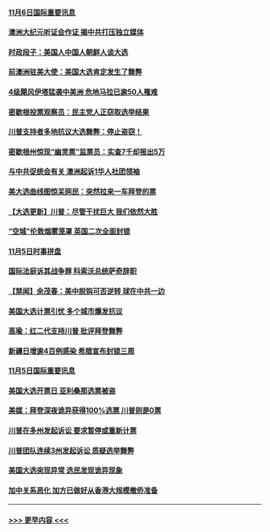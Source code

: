 #### [11月6日国际重要讯息](../pages/prog202/a102980583.md?t=11062251) 
#### [澳洲大纪元听证会作证 揭中共打压独立媒体](../pages/prog202/a102980509.md?t=11062251) 
#### [时政段子：美国人中国人朝鲜人谈大选](../pages/prog202/a102980510.md?t=11062251) 
#### [前澳洲驻美大使：美国大选肯定发生了舞弊](../pages/prog202/a102980492.md?t=11062251) 
#### [4级飓风伊塔猛袭中美洲 危地马拉已逾50人罹难](../pages/prog202/a102980382.md?t=11062251) 
#### [密歇根投票观察员：民主党人正窃取选举结果](../pages/prog202/a102980312.md?t=11062251) 
#### [川普支持者多地抗议大选舞弊：停止盗窃！](../pages/prog202/a102980292.md?t=11062251) 
#### [密歇根州惊现“幽灵票”监票员：实查7千却报出5万](../pages/prog202/a102980278.md?t=11062251) 
#### [与中共促统会有关 澳洲起诉1华人社团领袖](../pages/prog202/a102979677.md?t=11062251) 
#### [美大选曲线图惊呆网民：突然拉来一车拜登的票](../pages/prog202/a102980229.md?t=11062251) 
#### [【大选更新】川普：尽管干扰巨大 我们依然大胜](../pages/prog202/a102977799.md?t=11062251) 
#### [“空城”伦敦烟雾笼罩 英国二次全面封锁](../pages/prog202/a102980064.md?t=11062251) 
#### [11月5日时事拼盘](../pages/prog202/a102980038.md?t=11062251) 
#### [国际法庭诉其战争罪 科索沃总统萨奇辞职](../pages/prog202/a102980029.md?t=11062251) 
#### [【禁闻】余茂春：美中脱钩可否逆转 球在中共一边](../pages/prog202/a102980003.md?t=11062251) 
#### [美国大选计票引忧 多个城市爆发抗议](../pages/prog202/a102979891.md?t=11062251) 
#### [高瑜：红二代支持川普 批评拜登舞弊](../pages/prog202/a102979889.md?t=11062251) 
#### [新疆日增逾4百例感染 希腊宣布封锁三周](../pages/prog202/a102979895.md?t=11062251) 
#### [11月5日国际重要讯息](../pages/prog202/a102979704.md?t=11062251) 
#### [美国大选开票日 亚利桑那选票被盗](../pages/prog202/a102979625.md?t=11062251) 
#### [美媒：拜登深夜诡异获得100%选票 川普则是0票](../pages/prog202/a102979562.md?t=11062251) 
#### [川普在多州发起诉讼 要求暂停或重新计票](../pages/prog202/a102979483.md?t=11062251) 
#### [川普团队连续3州发起诉讼 质疑选举舞弊](../pages/prog202/a102979462.md?t=11062251) 
#### [美国大选突现异常 选民发现诡异现象](../pages/prog202/a102979422.md?t=11062251) 
#### [加中关系恶化 加方已做好从香港大规模撤侨准备](../pages/prog202/a102979318.md?t=11062251) 

----
#### [ >>> 更早内容 <<< ](../indexes/prog202-earlier.md)
